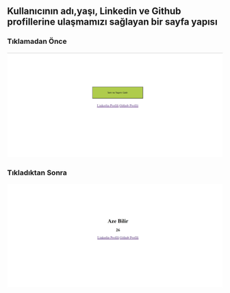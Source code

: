 ## Kullanıcının adı,yaşı, Linkedin ve Github profillerine ulaşmamızı sağlayan bir sayfa yapısı

### Tıklamadan Önce

![Markdown Resim](beforeClick.jpg)

### Tıkladıktan Sonra

![Markdown Resim](afterClick.jpg)
